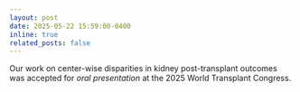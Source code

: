 ```yaml
---
layout: post
date: 2025-05-22 15:59:00-0400
inline: true
related_posts: false
---
```


Our work on center-wise disparities in kidney post-transplant outcomes was accepted for *oral presentation* at the 2025 World Transplant Congress.
